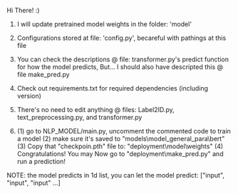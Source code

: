 Hi There! :)



1. I will update pretrained model weights in the folder: 'model'
2. Configurations stored at file: 'config.py', becareful with pathings at this file
3. You can check the descriptions @ file: transformer.py's predict function for how the model predicts,
   But... I should also have descripted this @ file make_pred.py
4. Check out requirements.txt for required dependencies (including version)
5. There's no need to edit anything @ files: Label2ID.py, text_preprocessing.py, and transformer.py

6. (1) go to NLP_MODEL/main.py, uncomment the commented code to train a model
   (2) make sure it's saved to "models\model_general_para\bert"
   (3) Copy that "checkpoin.pth" file to: "deployment\model\weights"
   (4) Congratulations! You may Now go to "deployment\make_pred.py" and run a prediction!

NOTE: the model predicts in 1d list, you can let the model predict: ["input", "input", "input" ...]